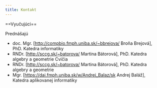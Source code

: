 ```yaml
---
title: Kontakt
---
```


==Vyučujúci==

Prednášajú
* doc. Mgr. [http://compbio.fmph.uniba.sk/~bbrejova/ Broňa Brejová], PhD. Katedra informatiky
* RNDr. [http://sccg.sk/~batorova/ Martina Bátorová], PhD. Katedra algebry a geometrie
Cvičia
* RNDr. [http://sccg.sk/~batorova/ Martina Bátorová], PhD. Katedra algebry a geometrie
* Mgr. [https://dai.fmph.uniba.sk/w/Andrej_Balaz/sk Andrej Baláž], Katedra aplikovanej informatiky
